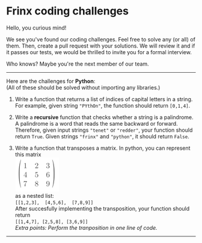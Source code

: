 # Frinx coding challenges

Hello, you curious mind!  

We see you've found our coding challenges. Feel free to solve any (or all) of them. Then, create a pull request with your solutions. 
We will review it and if it passes our tests, we would be thrilled to invite you for a formal interview.

Who knows? Maybe you're the next member of our team.  

___

Here are the challenges for **Python**:  
(All of these should be solved without importing any libraries.)


1. Write a function that returns a list of indices of capital letters in a string. 
   For example, given string `"PYthOn"`, the function should return `[0,1,4]`.


2. Write a **recursive** function that checks whether a string is a palindrome. 
   A palindrome is a word that reads the same backward or forward. 
   Therefore, given input strings `"tenet"` or `"redder"`, your function should return `True`.
   Given strings `"frinx"` and `"python"`, it should return `False`.


3. Write a function that transposes a matrix. In python, you can represent this matrix  
    ![Matrix](resources/matrix.png)   
    as a nested list:  
   `[[1,2,3],  [4,5,6],  [7,8,9]]`   
   After succesfully implementing the transposition, your function should return   
   `[[1,4,7], [2,5,8], [3,6,9]]`   
  *Extra points: Perform the tranposition in one line of code.*  
___
